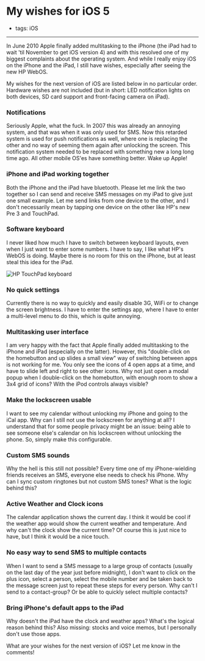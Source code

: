 # My wishes for iOS 5
- tags: iOS

---

In June 2010 Apple finally added multitasking to the iPhone (the iPad had to wait 'til November to get iOS version 4) and with this resolved one of my biggest complaints about the operating system. And while I really enjoy iOS on the iPhone and the iPad, I still have wishes, especially after seeing the new HP WebOS.

My wishes for the next version of iOS are listed below in no particular order. Hardware wishes are not included (but in short: LED notification lights on both devices, SD card support and front-facing camera on iPad).

### Notifications
Seriously Apple, what the fuck. In 2007 this was already an annoying system, and that was when it was only used for SMS. Now this retarded system is used for push notifications as well, where one is replacing the other and no way of seeming them again after unlocking the screen. This notification system needed to be replaced with something new a long long time ago. All other mobile OS'es have something better. Wake up Apple!

### iPhone and iPad working together
Both the iPhone and the iPad have bluetooth. Please let me link the two together so I can send and receive SMS messages on my iPad to give just one small example. Let me send links from one device to the other, and I don't necessarily mean by tapping one device on the other like HP's new Pre 3 and TouchPad.

### Software keyboard
I never liked how much I have to switch between keyboard layouts, even when I just want to enter some numbers. I have to say, I like what HP's WebOS is doing. Maybe there is no room for this on the iPhone, but at least steal this idea for the iPad.

![HP TouchPad keyboard][1]

### No quick settings
Currently there is no way to quickly and easily disable 3G, WiFi or to change the screen brightness. I have to enter the settings app, where I have to enter a multi-level menu to do this, which is quite annoying.

### Multitasking user interface
I am very happy with the fact that Apple finally added multitasking to the iPhone and iPad (especially on the latter). However, this "double-click on the homebutton and up slides a small view" way of switching between apps is not working for me. You only see the icons of 4 open apps at a time, and have to slide left and right to see other icons. Why not just open a modal popup when I double-click on the homebutton, with enough room to show a 3x4 grid of icons? With the iPod controls always visible?

### Make the lockscreen usable
I want to see my calendar without unlocking my iPhone and going to the iCal app. Why can I still not use the lockscreen for anything at all? I understand that for some people privacy might be an issue: being able to see someone else's calendar on his lockscreen without unlocking the phone. So, simply make this configurable.

### Custom SMS sounds
Why the hell is this still not possible? Every time one of my iPhone-wielding friends receives an SMS, everyone else needs to check his iPhone. Why can I sync custom ringtones but not custom SMS tones? What is the logic behind this?

### Active Weather and Clock icons
The calendar application shows the current day. I think it would be cool if the weather app would show the current weather and temperature. And why can't the clock show the current time? Of course this is just nice to have, but I think it would be a nice touch.

### No easy way to send SMS to multiple contacts
When I want to send a SMS message to a large group of contacts (usually on the last day of the year just before midnight), I don't want to click on the plus icon, select a person, select the mobile number and be taken back to the message screen just to repeat these steps for every person. Why can't I send to a contact-group? Or be able to quickly select multiple contacts?

### Bring iPhone's default apps to the iPad
Why doesn't the iPad have the clock and weather apps? What's the logical reason behind this? Also missing: stocks and voice memos, but I personally don't use those apps.

What are your wishes for the next version of iOS? Let me know in the comments!

  [1]: http://www.palm.com/us/assets/images/products/pads/touchpad/touchpad-overview-virtual-kbd-lrg.jpg
